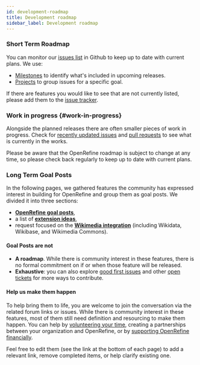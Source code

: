 ```yaml
---
id: development-roadmap
title: Development roadmap
sidebar_label: Development roadmap
---
```


### Short Term Roadmap

You can monitor our [issues list](https://github.com/OpenRefine/OpenRefine/issues) in Github to keep up to date with current plans. We use:
* [Milestones](https://github.com/OpenRefine/OpenRefine/milestones) to identify what's included in upcoming releases.
* [Projects](https://github.com/OpenRefine/OpenRefine/projects) to group issues for a specific goal. 

If there are features you would like to see that are not currently listed, please add them to the [issue tracker](https://github.com/OpenRefine/OpenRefine/issues).

### Work in progress {#work-in-progress}
Alongside the planned releases there are often smaller pieces of work in progress. Check for [recently updated issues](https://github.com/OpenRefine/OpenRefine/issues?q=is%3Aissue+is%3Aopen+sort%3Aupdated-desc) and [pull requests](https://github.com/OpenRefine/OpenRefine/pulls?q=is%3Apr+is%3Aopen+sort%3Aupdated-desc) to see what is currently in the works.

Please be aware that the OpenRefine roadmap is subject to change at any time, so please check back regularly to keep up to date with current plans.

### Long Term Goal Posts

In the following pages, we gathered features the community has expressed interest in building for OpenRefine and group them as goal posts. We divided it into three sections:
* **[OpenRefine goal posts](/docs/technical-reference/goal-posts)**, 
* a list of **[extension ideas](/docs/technical-reference/extension-ideas)**, 
* request focused on the **[Wikimedia integration](/docs/technical-reference/wikimedia-goal-posts)** (including Wikidata, Wikibase, and Wikimedia Commons).

#### Goal Posts are not

* **A roadmap**. While there is community interest in these features, there is no formal commitment on if or when those feature will be released. 
* **Exhaustive**: you can also explore [good first issues](https://github.com/OpenRefine/OpenRefine/labels/good%20first%20issue) and other [open tickets](https://github.com/OpenRefine/OpenRefine/issues) for more ways to contribute.

#### Help us make them happen 

To help bring them to life, you are welcome to join the conversation via the related forum links or issues. While there is community interest in these features, most of them still need definition and resourcing to make them happen. You can help by [volunteering your time](/community), creating a partnerships between your organization and OpenRefine, or by [supporting OpenRefine financially](/funding).

Feel free to edit them (see the link at the bottom of each page) to add a relevant link, remove completed items, or help clarify existing one.
